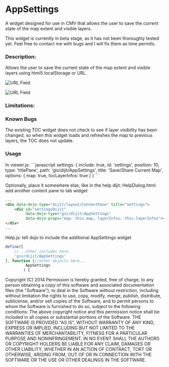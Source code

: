 AppSettings
===============

A widget designed for use in CMV that allows the user to save the current state of the map extent and visible layers.

This widget is currently in beta stage, as it has not been thoroughly tested yet. Feel free to contact me with bugs and I will fix them as time permits.

<h3>Description:</h3>
Allows the user to save the current state of the map extent and visible layers
using html5 localStorage or URL.
 
![URL Field](https://github.com/roemhildtg/CMV_Widgets/blob/master/AppSettings_Widget/URL_Screenshot.PNG)
 
![URL Field](https://github.com/roemhildtg/CMV_Widgets/blob/master/AppSettings_Widget/Widget_screenshot.PNG)

 
<h3>Limitations: </h3>

<h3>Known Bugs</h3>
The existing TOC widget does not check to see if layer visibility has been changed, so when this widget loads and refreshes the map to previous layers, the TOC does not update.

<h3>Usage </h3>
In viewer.js: 
```javascript      
settings: {
    include: true,
    id: 'settings',
    position: 10,
    type: 'titlePane',
    path: 'gis/dijit/AppSettings',
    title: 'Save/Share Current Map',
    options: {
        map: true,
        tocLayerInfos: true
    }
}
```

Optionally, place it somewhere else, like in the help dijit:
HelpDialog.html: add another content pane to tab widget
```html
...
<div data-dojo-type="dijit/layout/ContentPane" title="Settings">
    <div id="settingsDijit" 
         data-dojo-type="gis/dijit/AppSettings"
         data-dojo-props="map: this.map, layerInfos: this.layerInfos"></div>
</div>
...
```
Help.js: tell dojo to include the additional AppSettings widget
```javascript
define([
    //...other includes here
    'gis/dijit/AppSettings'
], function (//other objects here...
         AppSettings
        ) {
 ```
 Copyright (C) 2014 
 Permission is hereby granted, free of charge, to any person obtaining a copy of this software and associated documentation files (the "Software"), to deal in the Software without restriction, including without limitation the rights to use, copy, modify, merge, publish, distribute, sublicense, and/or sell copies of the Software, and to permit persons to whom the Software is furnished to do so, subject to the following conditions:
 The above copyright notice and this permission notice shall be included in all copies or substantial portions of the Software.
 THE SOFTWARE IS PROVIDED "AS IS", WITHOUT WARRANTY OF ANY KIND, EXPRESS OR IMPLIED, INCLUDING BUT NOT LIMITED TO THE WARRANTIES OF MERCHANTABILITY, FITNESS FOR A PARTICULAR PURPOSE AND NONINFRINGEMENT. IN NO EVENT SHALL THE AUTHORS OR COPYRIGHT HOLDERS BE LIABLE FOR ANY CLAIM, DAMAGES OR OTHER LIABILITY, WHETHER IN AN ACTION OF CONTRACT, TORT OR OTHERWISE, ARISING FROM, OUT OF OR IN CONNECTION WITH THE SOFTWARE OR THE USE OR OTHER DEALINGS IN THE SOFTWARE.

